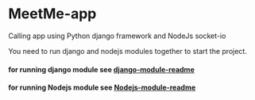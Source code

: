 # MeetMe-app
Calling app using Python django framework and NodeJs socket-io

You need to run django and nodejs modules together to start the project.

#### for running django module see [django-module-readme](chatting-django/README.md)

#### for running Nodejs module see [Nodejs-module-readme](meetme-node/README.md)
